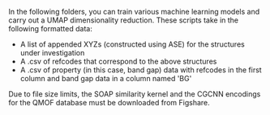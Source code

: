 In the following folders, you can train various machine learning models and carry out a UMAP dimensionality reduction. These scripts take in the following formatted data:
- A list of appended XYZs (constructed using ASE) for the structures under investigation
- A .csv of refcodes that correspond to the above structures
- A .csv of property (in this case, band gap) data with refcodes in the first column and band gap data in a column named 'BG'

Due to file size limits, the SOAP similarity kernel and the CGCNN encodings for the QMOF database must be downloaded from Figshare.